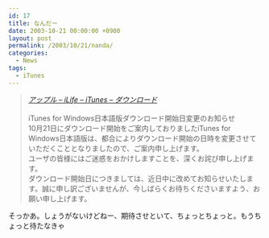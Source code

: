 ```yaml
---
id: 17
title: なんだー
date: 2003-10-21 00:00:00 +0900
layout: post
permalink: /2003/10/21/nanda/
categories:
  - News
tags:
  - iTunes
---
```

<blockquote cite="http://www.apple.co.jp/itunes/download/index.html" title="アップル - iLife - iTunes - ダウンロード">
  <p>
    <cite><a href="http://www.apple.co.jp/itunes/download/index.html" rel="external nofollow">アップル &#8211; iLife &#8211; iTunes &#8211; ダウンロード</a></cite><br /> <br /> iTunes for Windows日本語版ダウンロード開始日変更のお知らせ<br /> 10月21日にダウンロード開始をご案内しておりましたiTunes for Windows日本語版は、都合によりダウンロード開始の日時を変更させていただくこととなりましたので、ご案内申し上げます。<br /> ユーザの皆様にはご迷惑をおかけしますことを、深くお詫び申し上げます。<br /> ダウンロード開始日につきましては、近日中に改めてお知らせいたします。誠に申し訳ございませんが、今しばらくお待ちくださいますよう、お願い申し上げます。
  </p>
</blockquote>

そっかあ。しょうがないけどねー、期待させといて、ちょっとちょっと。もうちょっと待たなきゃ
